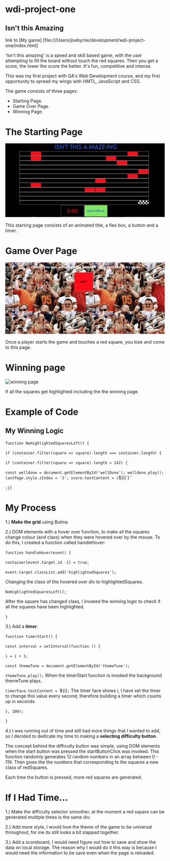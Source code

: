 # wdi-project-one

## Isn't this Amazing

link to [My game] [file:///Users/joebyrne/development/wdi-project-one/index.html]

'Isn't this amazing' is a speed and skill based game, with the user attempting to fill the board without touch the red squares. Then you get a score, the lower the score the better. It's fun, competitive and intense.

This was my first project with GA's Web Development course, and my first opportunity to spread my wings with HMTL, JavaScript and CSS.

The game consists of three pages:

* Starting Page.
* Game Over Page.
* Winning Page.

# The Starting Page

![Home Page](screenshot/start.png)

This starting page consists of an animated title, a flex box, a button and a timer.

# Game Over Page

![Game Over Page](screenshot/game-over-page.09.11.png)

Once a player starts the game and touches a red square, you lose and come to this page.

# Winning page

![winning page](screenshot/winning-page.15.19.png)

If all the squares get highlighted including the the winning page.

# Example of Code

## My Winning Logic

`function NoHighlightedSquaresLeft() {`

`if (container.filter(square => square).length === container.length) {`

`if (container.filter(square => square).length > 142) {`

`const welldone = document.getElementById('wellDone');
welldone.play();
lastPage.style.zIndex = '3';
score.textContent = (`${i}`)``

`;}}`


# My Process

  1.) <strong>Make the grid</strong> using Bulma.

  2.) DOM elements with a hover over function, to make all the squares change colour (and class) when they were hovered over by the mouse. To do this, I created a function called handleHover:

  `function handleHover(event) {`

  `container[event.target.id -1] = true;`

  `event.target.classList.add('highlightedSquares');`

  Changing the class of the hovered over div to highlightedSquares.

  `NoHighlightedSquaresLeft();`

  After the square has changed class, I invoked the winning logic to check if all the squares
      have been highlighted.

  `}`

  3.) Add a <strong>timer</strong>.

  `function timerStart() {`

  `const interval = setInterval(function () {`

  `i = i + 1;`

  `const themeTune = document.getElementById('themeTune');`

  `themeTune.play();`
    When the timerStart function is invoked the background themeTune plays.

  `timerFace.textContent = `${i}`;`
    The timer face shows i, I have set the timer to change this value every second, therefore building a timer which counts up in seconds.

  `}, 100);`

  `}`

  4.) I was running out of time and still had more things that I wanted to add, so I decided to dedicate my time to making a <strong>selecting difficulty button</strong>.

  The concept behind the difficulty button was simple, using DOM elements when the start button was pressed the startButtonClick was invoked. This function randomly generates 12 random numbers in an array between 0 - 119. Then gives the the numbers that corresponding  to the squares a new class of redSquares.

  Each time the button is pressed, more red squares are generated.


# If I Had Time...

  1.) Make the difficulty selector smoother, at the moment a red square can be generated multiple times is the same div.

  2.) Add more style, I would love the theme of the game to be universal throughout, for me its still looks a bit slapped together.

  3.) Add a scoreboard, I would need figure out how to save and show the data on local storage. The reason why I would do it this way is because I would need the information to be save even when the page is reloaded.
